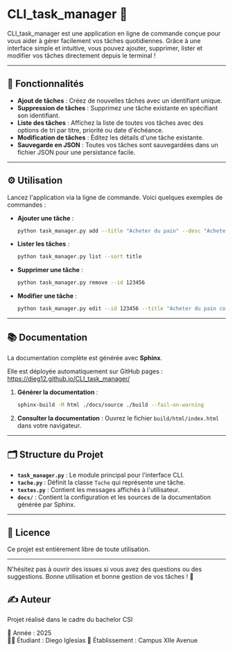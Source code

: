 # CLI_task_manager 📝

CLI_task_manager est une application en ligne de commande conçue pour vous aider à gérer facilement vos tâches quotidiennes. Grâce à une interface simple et intuitive, vous pouvez ajouter, supprimer, lister et modifier vos tâches directement depuis le terminal !

---

## 🚀 Fonctionnalités

- **Ajout de tâches** : Créez de nouvelles tâches avec un identifiant unique.
- **Suppression de tâches** : Supprimez une tâche existante en spécifiant son identifiant.
- **Liste des tâches** : Affichez la liste de toutes vos tâches avec des options de tri par titre, priorité ou date d'échéance.
- **Modification de tâches** : Éditez les détails d'une tâche existante.
- **Sauvegarde en JSON** : Toutes vos tâches sont sauvegardées dans un fichier JSON pour une persistance facile.

---

## ⚙️ Utilisation

Lancez l'application via la ligne de commande. Voici quelques exemples de commandes :

- **Ajouter une tâche** :
   ```bash
   python task_manager.py add --title "Acheter du pain" --desc "Acheter du pain à la boulangerie" --priority 2 --due "2025-04-10"
   ```

- **Lister les tâches** :
   ```bash
   python task_manager.py list --sort title
   ```

- **Supprimer une tâche** :
   ```bash
   python task_manager.py remove --id 123456
   ```

- **Modifier une tâche** :
   ```bash
   python task_manager.py edit --id 123456 --title "Acheter du pain complet" --priority 3
   ```

---

## 📚 Documentation

La documentation complète est générée avec **Sphinx**.

Elle est déployée automatiquement sur GitHub pages : https://dieg12.github.io/CLI_task_manager/ 

1. **Générer la documentation** :
   ```bash
   sphinx-build -M html ./docs/source ./build --fail-on-warning
   ```
2. **Consulter la documentation** :
   Ouvrez le fichier `build/html/index.html` dans votre navigateur.

---

## 🗂 Structure du Projet

- **`task_manager.py`** : Le module principal pour l'interface CLI.
- **`tache.py`** : Définit la classe `Tache` qui représente une tâche.
- **`textes.py`** : Contient les messages affichés à l'utilisateur.
- **`docs/`** : Contient la configuration et les sources de la documentation générée par Sphinx.

---

## 📄 Licence

Ce projet est entièrement libre de toute utilisation.

---

N'hésitez pas à ouvrir des issues si vous avez des questions ou des suggestions. Bonne utilisation et bonne gestion de vos tâches ! 🎉

## ✍️ Auteur

Projet réalisé dans le cadre du bachelor CSI

📅 Année : 2025  
👨‍🎓 Étudiant : Diego Iglesias 
🏫 Établissement : Campus XIIe Avenue